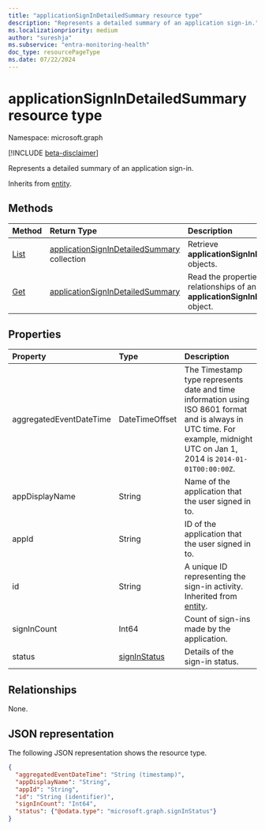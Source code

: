 ```yaml
---
title: "applicationSignInDetailedSummary resource type"
description: "Represents a detailed summary of an application sign-in."
ms.localizationpriority: medium
author: "sureshja"
ms.subservice: "entra-monitoring-health"
doc_type: resourcePageType
ms.date: 07/22/2024
---
```


# applicationSignInDetailedSummary resource type

Namespace: microsoft.graph

[!INCLUDE [beta-disclaimer](../../includes/beta-disclaimer.md)]

Represents a detailed summary of an application sign-in.

Inherits from [entity](../resources/entity.md).

## Methods

| Method       | Return Type | Description |
|:-------------|:------------|:------------|
| [List](../api/reportroot-list-applicationsignindetailedsummary.md) | [applicationSignInDetailedSummary](applicationsignindetailedsummary.md) collection | Retrieve **applicationSignInDetailedSummary** objects. |
| [Get](../api/applicationsignindetailedsummary-get.md) | [applicationSignInDetailedSummary](applicationsignindetailedsummary.md) | Read the properties and relationships of an **applicationSignInDetailedSummary** object. |

## Properties
| Property     | Type        | Description |
|:-------------|:------------|:------------|
|aggregatedEventDateTime|DateTimeOffset|The Timestamp type represents date and time information using ISO 8601 format and is always in UTC time. For example, midnight UTC on Jan 1, 2014 is `2014-01-01T00:00:00Z`.|
|appDisplayName|String|Name of the application that the user signed in to.|
|appId|String|ID of the application that the user signed in to.|
|id|String| A unique ID representing the sign-in activity. Inherited from [entity](../resources/entity.md).|
|signInCount|Int64|Count of sign-ins made by the application.|
|status|[signInStatus](signinstatus.md)|Details of the sign-in status.|

## Relationships
None.


## JSON representation

The following JSON representation shows the resource type.

<!-- {
  "blockType": "resource",
  "optionalProperties": [

  ],
  "@odata.type": "microsoft.graph.applicationSignInDetailedSummary"
}-->

```json
{
  "aggregatedEventDateTime": "String (timestamp)",
  "appDisplayName": "String",
  "appId": "String",
  "id": "String (identifier)",
  "signInCount": "Int64",
  "status": {"@odata.type": "microsoft.graph.signInStatus"}
}
```

<!-- uuid: 8fcb5dbc-d5aa-4681-8e31-b001d5168d79
2015-10-25 14:57:30 UTC -->
<!-- {
  "type": "#page.annotation",
  "description": "applicationSignInDetailedSummary resource",
  "keywords": "",
  "section": "documentation",
  "tocPath": ""
}-->


